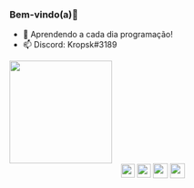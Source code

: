 ### Bem-vindo(a)👋


- 🌱 Aprendendo a cada dia programação!
- 📫 Discord: Kropsk#3189 


<div>
<a href="https://github.com/kropsk"></a>
<img height="180em" src="https://github-readme-stats.vercel.app/api?username=kropsk&theme=dracula&show_icons=true">
</div>

<div align="center">
  <img align="center" width="24px" src="https://cdn.jsdelivr.net/gh/devicons/devicon/icons/javascript/javascript-original.svg" />
  <img align="center" width="24px" src="https://upload.wikimedia.org/wikipedia/commons/thumb/1/1b/Svelte_Logo.svg/1200px-Svelte_Logo.svg.png" />
  <img align="center" width="26px" src="https://cdn.jsdelivr.net/gh/devicons/devicon/icons/html5/html5-original.svg" />
  <img align="center" width="26px" src="https://cdn.jsdelivr.net/gh/devicons/devicon/icons/css3/css3-original.svg" />

</div>
